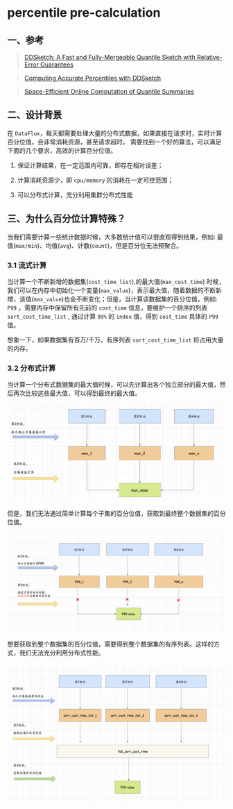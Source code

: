 # percentile pre-calculation

## 一、参考

> [DDSketch: A Fast and Fully-Mergeable Quantile Sketch with Relative-Error Guarantees](https://github.com/Kua-Fu/blog-book-images/blob/main/docs/ddSketch.pdf)

> [Computing Accurate Percentiles with DDSketch](https://www.datadoghq.com/blog/engineering/computing-accurate-percentiles-with-ddsketch/?_gl=1*tc89tr*_ga*NzA2MjcyNzYyLjE2MjgwNjc5NDc.*_ga_KN80RDFSQK*MTY1MTEzMjMxOS4yNTYuMS4xNjUxMTM2NTgxLjA.#how-accurate-are-those-percentiles)

> [Space-Efficient Online Computation of Quantile Summaries](https://github.com/Kua-Fu/blog-book-images/blob/main/docs/quantiles.pdf)

## 二、设计背景

在 `DataFlux`，每天都需要处理大量的分布式数据，如果直接在请求时，实时计算百分位值，会非常消耗资源，甚至请求超时。 需要找到一个好的算法，可以满足下面的几个要求，高效的计算百分位值。

1. 保证计算结果，在一定范围内可靠，即存在相对误差；

2. 计算消耗资源少，即 `cpu/memory` 的消耗在一定可控范围；

3. 可以分布式计算，充分利用集群分布式性能

## 三、为什么百分位计算特殊？

当我们需要计算一些统计数据时候，大多数统计值可以很直观得到结果，例如: 最值(`max/min`)、均值(`avg`)、计数(`count`)，但是百分位无法预聚合。

### 3.1 流式计算

当计算一个不断新增的数据集(`cost_time_list`),的最大值(`max_cost_time`) 时候，我们可以在内存中初始化一个变量(`max_value`)，表示最大值，随着数据的不断新增，该值(`max_value`)也会不断变化；但是，当计算该数据集的百分位值，例如: `P99` ，需要内存中保留所有先前的 `cost_time` 信息，要维护一个排序的列表 `sort_cost_time_list` , 通过计算 `99%` 的 `index` 值，得到 `cost_time` 具体的 `P99` 值。

想象一下，如果数据集有百万/千万，有序列表 `sort_cost_time_list` 将占用大量的内存。


### 3.2 分布式计算

当计算一个分布式数据集的最大值时候，可以先计算出各个独立部分的最大值，然后再次比较这些最大值，可以得到最终的最大值。

![最大值](https://github.com/Kua-Fu/blog-book-images/blob/main/docs/dataflux_percentile/get_max_value.png?raw=true)

但是，我们无法通过简单计算每个子集的百分位值，获取到最终整个数据集的百分位值。

![百分位](https://github.com/Kua-Fu/blog-book-images/blob/main/docs/dataflux_percentile/get_p99_error.png?raw=true)

想要获取到整个数据集的百分位值，需要得到整个数据集的有序列表。这样的方式，我们无法充分利用分布式性能。

![百分位计算](https://github.com/Kua-Fu/blog-book-images/blob/main/docs/dataflux_percentile/get_p99_value.png?raw=true)



